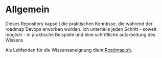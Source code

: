 # Allgemein

Dieses Repository kapselt die praktischen Kenntisse, die während der roadmap Devops erworben wurden.
Ich unterteile jeden Schritt - soweit möglich - in praktische Beispiele und eine schriftliche aufarbeitung des Wissens

Als Leitfanden für die Wissensaneignung dient  [Roadmap.sh](https://roadmap.sh/devops).
